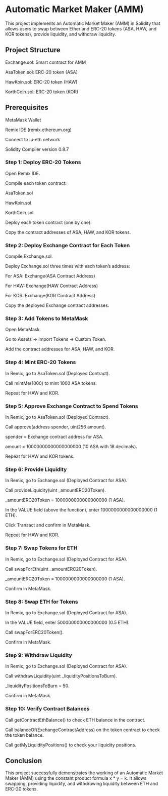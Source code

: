 # Automatic Market Maker (AMM) 

This project implements an Automatic Market Maker (AMM) in Solidity that allows users to swap between Ether and ERC-20 tokens (ASA, HAW, and KOR tokens), provide liquidity, and withdraw liquidity.

## Project Structure

Exchange.sol: Smart contract for AMM

AsaToken.sol: ERC-20 token (ASA)

HawKoin.sol: ERC-20 token (HAW)

KorthCoin.sol: ERC-20 token (KOR)

## Prerequisites

MetaMask Wallet

Remix IDE (remix.ethereum.org)

Connect to lu-eth network

Solidity Compiler version 0.8.7

### Step 1: Deploy ERC-20 Tokens

Open Remix IDE.

Compile each token contract:

AsaToken.sol

HawKoin.sol

KorthCoin.sol

Deploy each token contract (one by one).

Copy the contract addresses of ASA, HAW, and KOR tokens.

### Step 2: Deploy Exchange Contract for Each Token

Compile Exchange.sol.

Deploy Exchange.sol three times with each token’s address:

For ASA: Exchange(ASA Contract Address)

For HAW: Exchange(HAW Contract Address)

For KOR: Exchange(KOR Contract Address)

Copy the deployed Exchange contract addresses.

### Step 3: Add Tokens to MetaMask

Open MetaMask.

Go to Assets → Import Tokens → Custom Token.

Add the contract addresses for ASA, HAW, and KOR.

### Step 4: Mint ERC-20 Tokens

In Remix, go to AsaToken.sol (Deployed Contract).

Call mintMe(1000) to mint 1000 ASA tokens.

Repeat for HAW and KOR.

### Step 5: Approve Exchange Contract to Spend Tokens

In Remix, go to AsaToken.sol (Deployed Contract).

Call approve(address spender, uint256 amount).

spender = Exchange contract address for ASA.

amount = 10000000000000000000 (10 ASA with 18 decimals).

Repeat for HAW and KOR tokens.

### Step 6: Provide Liquidity

In Remix, go to Exchange.sol (Deployed Contract for ASA).

Call provideLiquidity(uint _amountERC20Token).

_amountERC20Token = 1000000000000000000 (1 ASA).

In the VALUE field (above the function), enter 1000000000000000000 (1 ETH).

Click Transact and confirm in MetaMask.

Repeat for HAW and KOR.

### Step 7: Swap Tokens for ETH

In Remix, go to Exchange.sol (Deployed Contract for ASA).

Call swapForEth(uint _amountERC20Token).

_amountERC20Token = 1000000000000000000 (1 ASA).

Confirm in MetaMask.

### Step 8: Swap ETH for Tokens

In Remix, go to Exchange.sol (Deployed Contract for ASA).

In the VALUE field, enter 500000000000000000 (0.5 ETH).

Call swapForERC20Token().

Confirm in MetaMask.

### Step 9: Withdraw Liquidity

In Remix, go to Exchange.sol (Deployed Contract for ASA).

Call withdrawLiquidity(uint _liquidityPositionsToBurn).

_liquidityPositionsToBurn = 50.

Confirm in MetaMask.

### Step 10: Verify Contract Balances

Call getContractEthBalance() to check ETH balance in the contract.

Call balanceOf(ExchangeContractAddress) on the token contract to check the token balance.

Call getMyLiquidityPositions() to check your liquidity positions.


## Conclusion

This project successfully demonstrates the working of an Automatic Market Maker (AMM) using the constant product formula x * y = k. It allows swapping, providing liquidity, and withdrawing liquidity between ETH and ERC-20 tokens.


